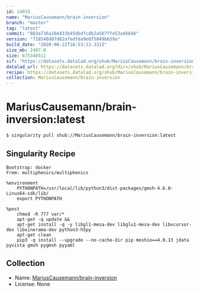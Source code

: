 ```yaml
---
id: 14015
name: "MariusCausemann/brain-inversion"
branch: "master"
tag: "latest"
commit: "883a736a184433b45dbdfcdb2a567ffe52a4b84b"
version: "718548d07d62afedfda9e6f5849b659a"
build_date: "2020-08-22T16:53:13.331Z"
size_mb: 2497.0
size: 675348511
sif: "https://datasets.datalad.org/shub/MariusCausemann/brain-inversion/latest/2020-08-22-883a736a-718548d0/718548d07d62afedfda9e6f5849b659a.sif"
datalad_url: https://datasets.datalad.org?dir=/shub/MariusCausemann/brain-inversion/latest/2020-08-22-883a736a-718548d0/
recipe: https://datasets.datalad.org/shub/MariusCausemann/brain-inversion/latest/2020-08-22-883a736a-718548d0/Singularity
collection: MariusCausemann/brain-inversion
---
```


# MariusCausemann/brain-inversion:latest

```bash
$ singularity pull shub://MariusCausemann/brain-inversion:latest
```

## Singularity Recipe

```singularity
Bootstrap: docker
From: multiphenics/multiphenics

%environment
    PYTHONPATH=/usr/local/lib/python3/dist-packages/gmsh-4.6.0-Linux64-sdk/lib/
    export PYTHONPATH

%post
    chmod -R 777 var/*
    apt-get -q update && 
    apt-get install -q -y libgl1-mesa-dev libglu1-mesa-dev libxcursor-dev libxinerama-dev python3-h5py
    apt-get clean
    pip3 -q install --upgrade --no-cache-dir pip meshio==4.0.13 jdata pyvista gmsh pygmsh pyyaml
```

## Collection

 - Name: [MariusCausemann/brain-inversion](https://github.com/MariusCausemann/brain-inversion)
 - License: None

